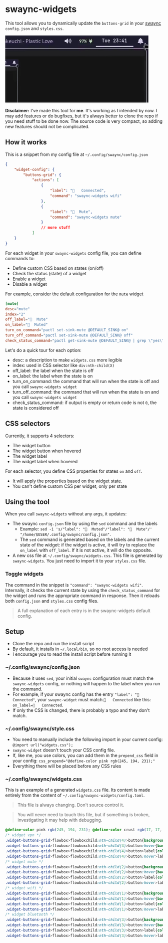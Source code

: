 # swaync-widgets
This tool allows you to dynamically update the `buttons-grid` in your [swaync](https://github.com/ErikReider/SwayNotificationCenter) `config.json` and `styles.css`.

![demo](screenshots/demo.gif)

**Disclaimer:** I've made this tool for **me**. It's working as I intended by now. I may add features or do bugfixes, but it's always better to clone the repo if you need stuff to be done now. The source code is very compact, so adding new features should not be complicated.

## How it works
This is a snippet from my config file at `~/.config/swaync/config.json`
```json
{
    "widget-config": {
        "buttons-grid": {
            "actions": [
                {
                    "label": "   Connected",
                    "command": "swaync-widgets wifi"
                },
                {
                    "label": "󰕾  Mute",
                    "command": "swaync-widgets mute"
                }
                // more stuff
            ]
    }
}
```

For each widget in your `swaync-widgets` config file, you can define commands to:
- Define custom CSS based on states (on/off)
- Check the status (state) of a widget
- Enable a widget
- Disable a widget

For example, consider the default configuration for the `mute` widget
```toml
[mute]
desc="mute"
index="2"
off_label="󰕾  Mute"
on_label="󰕾  Muted"
turn_on_command="pactl set-sink-mute @DEFAULT_SINK@ on"
turn_off_command="pactl set-sink-mute @DEFAULT_SINK@ off"
check_status_command="pactl get-sink-mute @DEFAULT_SINK@ | grep \"yes\""
```

Let's do a quick tour for each option:
- desc: a description to make `widgets.css` more legible
- index: used in CSS selector like `div:nth-child(X)`
- off_label: the label when the state is off
- on_label: the label when the state is on
- turn_on_command: the command that will run when the state is off and you call `swaync-widgets widget`
- turn_off_command: the command that will run when the state is on and you call `swaync-widgets widget`
- check_status_command: if output is empty or return code is not `0`, the state is considered off

## CSS selectors
Currently, it supports 4 selectors:
- The widget button
- The widget button when hovered
- The widget label
- The widget label when hovered

For each selector, you define CSS properties for states `on` and `off`.
- It will apply the properties based on the widget state.
- You can't define custom CSS per widget, only per state

## Using the tool
When you call `swaync-widgets` without any args, it updates:
- The swaync `config.json` file by using the `sed` command and the labels
    -  Example: `sed -i 's/"label": "󰝟  Muted"/"label": "󰕾  Mute"/' "/home/$USER/.config/swaync/config.json"`.
    - The `sed` command is generated based on the labels and the current state of the widget: if the widget is active, it will try to replace the `on_label` with `off_label`. If it is not active, it will do the opposite.
- A new css file at `~/.config/swaync/widgets.css`. This file is generated by `swaync-widgets`. You just need to import it to your `styles.css` file.

### Toggle widgets
The command in the snippet is `"command": "swaync-widgets wifi"`. Internally, it checks the current state by using the `check_status_command` for the widget and runs the appropriate command in response. Then it reloads both `config.json` and `styles.css` config files.

> A full explanation of each entry is in the swaync-widgets default config.

## Setup
- Clone the repo and run the install script
- By default, it installs in `~/.local/bin`, so no root access is needed
- I encourage you to read the install script before running it

### ~/.config/swaync/config.json
- Because it uses `sed`, your initial `swaync` configuration must match the `swaync-widgets` config, or nothing will happen to the label when you run the command.
- For example, if your swaync config has the entry `"label": "   Connected"`, your `swaync-widget` must match `   Connected` like this: `on_label=   Connected`.
- If only the CSS is changed, there is probably a typo and they don't match.

### ~/.config/swaync/style.css
- You need to manually include the following import in your current config: `@import url("widgets.css");`
- `swaync-widget` doesn't touch your CSS config file.
- If, like me, you use colors, you can add them in the `prepend_css` field in your config: `css_prepend="@define-color pink rgb(245, 194, 231);"`
- Everything there will be placed before any CSS rules

 ### ~/.config/swaync/widgets.css
This is an example of a generated `widgets.css` file. Its content is made entirely from the content of `~/.config/swaync-widgets/config.toml`.
> This file is always changing. Don't source control it.

> You will never need to touch this file, but if something is broken, investigating it may help with debugging.

```css
@define-color pink rgb(245, 194, 231); @define-color crust rgb(17, 17, 27); @define-color surface0 #313244; @define-color text rgb(205, 214, 244);
/* widget vpn */
.widget-buttons-grid>flowbox>flowboxchild:nth-child(4)>button{background: @transparent; border: 2px solid @surface0}
.widget-buttons-grid>flowbox>flowboxchild:nth-child(4)>button:hover{background: @transparent; border: 2px solid @pink}
.widget-buttons-grid>flowbox>flowboxchild:nth-child(4)>button>label{color: @text;}
.widget-buttons-grid>flowbox>flowboxchild:nth-child(4)>button:hover>label{color: @pink;}
/* widget mute */
.widget-buttons-grid>flowbox>flowboxchild:nth-child(2)>button{background: @transparent; border: 2px solid @surface0}
.widget-buttons-grid>flowbox>flowboxchild:nth-child(2)>button:hover{background: @transparent; border: 2px solid @pink}
.widget-buttons-grid>flowbox>flowboxchild:nth-child(2)>button>label{color: @text;}
.widget-buttons-grid>flowbox>flowboxchild:nth-child(2)>button:hover>label{color: @pink;}
/* widget wifi */
.widget-buttons-grid>flowbox>flowboxchild:nth-child(1)>button{background: @pink; border: 2px solid @pink}
.widget-buttons-grid>flowbox>flowboxchild:nth-child(1)>button:hover{background: @pink; border: 2px solid @pink}
.widget-buttons-grid>flowbox>flowboxchild:nth-child(1)>button>label{color: @crust;}
.widget-buttons-grid>flowbox>flowboxchild:nth-child(1)>button:hover>label{color: @crust;}
/* widget bluetooth */
.widget-buttons-grid>flowbox>flowboxchild:nth-child(3)>button{background: @transparent; border: 2px solid @surface0}
.widget-buttons-grid>flowbox>flowboxchild:nth-child(3)>button:hover{background: @transparent; border: 2px solid @pink}
.widget-buttons-grid>flowbox>flowboxchild:nth-child(3)>button>label{color: @text;}
.widget-buttons-grid>flowbox>flowboxchild:nth-child(3)>button:hover>label{color: @pink;}
```
